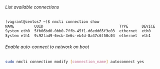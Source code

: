 ###### List available connections
```sh
[vagrant@centos7 ~]$ nmcli connection show
NAME         UUID                                  TYPE      DEVICE
System eth0  5fb06bd0-0bb0-7ffb-45f1-d6edd65f3e03  ethernet  eth0
System eth1  9c92fad9-6ecb-3e6c-eb4d-8a47c6f50c04  ethernet  eth1
```

###### Enable auto-connect to network on boot
```sh
sudo nmcli connection modify [connection_name] autoconnect yes
```